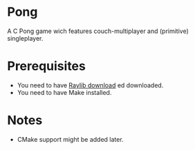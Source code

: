 # Pong
A C Pong game wich features couch-multiplayer and (primitive) singleplayer.

# Prerequisites
- You need to have [Raylib download](https://github.com/raysan5/raylib) ed downloaded.
- You need to have Make installed.

# Notes
- CMake support might be added later.
